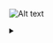 ![Alt text](https://g.gravizo.com/source/mygraph1?https%3A%2F%2Fgithub.com%2Fssehoony%2Fgravizo%2Fmaster%2FREADME.md)
<details> 
<summary></summary>
mygraph1
@startuml;
actor User;
participant "First Class" as A;
participant "Second Class" as B;
participant "Last Class" as C;
User -> A: DoWork;
activate A;
A -> B: Create Request;
activate B;
B -> C: DoWork;
activate C;
C -> B: WorkDone;
destroy C;
B -> A: Request Created;
deactivate B;
A -> User: Done;
deactivate A;
@enduml
mygraph1
</details>
